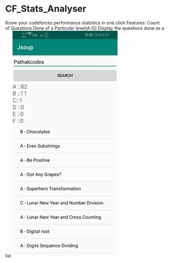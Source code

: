 # CF_Stats_Analyser
Know your codeforces performance statistics in one click
Features:
  Count of Questions Done of a Particular level(A-G)
  Display the questions done as a list
  <img src="pathak.jpg" width="400" height="700" style="width:auto; height:auto; width-max=100%;">
